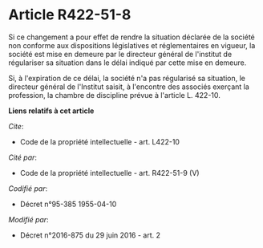 # Article R422-51-8

Si ce changement a pour effet de rendre la situation déclarée de la société non conforme aux dispositions législatives et
réglementaires en vigueur, la société est mise en demeure par le directeur général de l'institut de régulariser sa situation
dans le délai indiqué par cette mise en demeure. 

Si, à l'expiration de ce délai, la société n'a pas régularisé sa situation, le directeur général de l'Institut saisit, à
l'encontre des associés exerçant la profession, la chambre de discipline prévue à l'article L. 422-10.

**Liens relatifs à cet article**

_Cite_:

  - Code de la propriété intellectuelle - art. L422-10

_Cité par_:

  - Code de la propriété intellectuelle - art. R422-51-9 (V)

_Codifié par_:

  - Décret n°95-385 1955-04-10

_Modifié par_:

  - Décret n°2016-875 du 29 juin 2016 - art. 2
